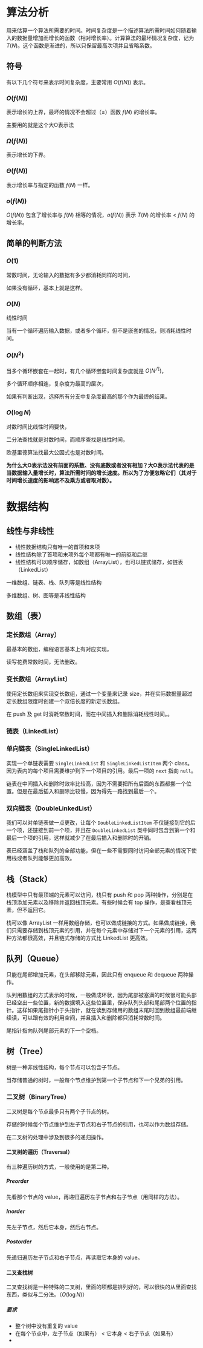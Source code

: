 # 算法分析

用来估算一个算法所需要的时间。时间复杂度是一个描述算法所需时间如何随着输入的数据量增加而增长的函数（相对增长率）。计算算法的最坏情况复杂度，记为 $T(N)$。这个函数是渐进的，所以只保留最高次项并且省略系数。

## 符号

有以下几个符号来表示时间复杂度，主要常用 $O(f(N))$ 表示。

### $O(f(N))$

表示增长的上界，最坏的情况不会超过（$\le$）函数 $f(N)$ 的增长率。

主要用的就是这个大O表示法

### $\Omega(f(N))$

表示增长的下界。

### $\Theta(f(N))$

表示增长率与指定的函数 $f(N)$ 一样。

### $o(f(N))$

$O(f(N))$ 包含了增长率与 $f(N)$ 相等的情况，$o(f(N))$ 表示 $T(N)$ 的增长率 $\lt$ $f(N)$ 的增长率。

## 简单的判断方法

### $O(1)$

常数时间，无论输入的数据有多少都消耗同样的时间，

如果没有循环，基本上就是这样。

### $O(N)$

线性时间

当有一个循环遍历输入数据，或者多个循环，但不是嵌套的情况，则消耗线性时间。

### $O(N^2)$

当多个循环嵌套在一起时，有几个循环嵌套时间复杂度就是 $O(N^几)$，

多个循环顺序相连，复杂度为最高的层次，

如果有判断出现，选择所有分支中复杂度最高的那个作为最终的结果。

### $O(\log N)$

对数时间比线性时间要快，

二分法查找就是对数时间，而顺序查找是线性时间，

欧基里德算法找最大公因式也是对数时间。

**为什么大O表示法没有前面的系数、没有底数或者没有相加？大O表示法代表的是当数据输入量增长时，算法所需时间的增长速度。所以为了方便忽略它们（其对于时间增长速度的影响远不及乘方或者取对数）。**

# 数据结构

## 线性与非线性

- 线性数据结构只有唯一的首项和末项
- 线性结构除了首项和末项外每个项都有唯一的前驱和后继
- 线性结构可以顺序储存，如数组（ArrayList），也可以链式储存，如链表（LinkedList）

一维数组、链表、栈、队列等是线性结构

多维数组、树、图等是非线性结构

## 数组（表）

### 定长数组（Array）

最基本的数组，编程语言基本上有对应实现。

读写花费常数时间，无法删改。

### 变长数组（ArrayList）

使用定长数组来实现变长数组，通过一个变量来记录 size，并在实际数据量超过定长数组限度时创建一个双倍长度的新定长数组。

在 push 及 get 时消耗常数时间，而在中间插入和删除消耗线性时间。。

### 链表（LinkedList）

### 单向链表（SingleLinkedList）

实现一个单链表需要 `SingleLinkedList` 和 `SingleLinkedListItem` 两个 class。因为表内的每个项目需要维护到下一个项目的引用。最后一项的 `next` 指向 `null`。

链表在中间插入和删除时效率比较高，因为不需要把所有后面的东西都挪一个位置。但是在最后插入和删除比较慢，因为得先一路找到最后一个。

### 双向链表（DoubleLinkedList）

我们可以对单链表做一点更改，让每个 `DoubleLinkedListItem` 不仅链接到它的后一个项，还链接到前一个项，并且在 `DoubleLinkedList` 类中同时包含到第一个和最后一个项的引用，这样就减少了在最后插入和删除时的开销。

表已经涵盖了栈和队列的全部功能，但在一些不需要同时访问全部元素的情况下使用栈或者队列能够更加高效。

## 栈（Stack）

栈模型中只有最顶端的元素可以访问，栈只有 push 和 pop 两种操作，分别是在栈顶添加元素以及移除并返回栈顶元素。有些时候会有 top 操作，是查看栈顶元素，但不返回它。

栈可以像 ArrayList 一样用数组存储，也可以做成链接的方式。如果做成链接，我们只需要存储到栈顶元素的引用，并在每个元素中存储对下一个元素的引用，这两种方法都很高效，并且链式存储的方式比 LinkedList 更高效。

## 队列（Queue）

只能在尾部增加元素，在头部移除元素，因此只有 enqueue 和 dequeue 两种操作。

队列用数组的方式表示的时候，一般做成环状，因为尾部被塞满的时候很可能头部已经空出一些位置，新的数据填入这些位置里，保存队列头部和尾部两个位置的指针。这样如果尾指针小于头指针，就在读到存储用的数组末尾时回到数组最前端继续读，可以跟有效的利用空间，并且插入和删除都只消耗常数时间。

尾指针指向队列尾部元素的下一个空档。

## 树（Tree）

树是一种非线性结构，每个节点可以包含子节点。

当存储普通的树时，一般每个节点维护到第一个子节点和下一个兄弟的引用。

### 二叉树（BinaryTree）

二叉树是每个节点最多只有两个子节点的树。

存储的时候每个节点维护到左子节点和右子节点的引用，也可以作为数组存储。

在二叉树的处理中涉及到很多的递归操作。

#### 二叉树的遍历（Traversal）

有三种遍历树的方式，一般使用的是第二种。

##### Preorder

先看那个节点的 value，再递归遍历左子节点和右子节点（用同样的方法）。

##### Inorder

先左子节点，然后它本身，然后右节点。

##### Postorder

先递归遍历左子节点和右子节点，再读取它本身的 value。

#### 二叉查找树

二叉查找树是一种特殊的二叉树，里面的项都是排列好的，可以很快的从里面查找东西，类似与二分法。（$O(\log N)$）

##### 要求

- 整个树中没有重复的 value
- 在每个节点中，左子节点（如果有） $\lt$ 它本身 $\lt$ 右子节点（如果有）
- 

